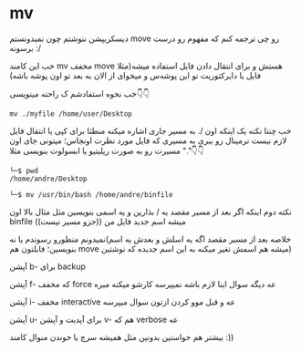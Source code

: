# mv

دیسکریپشن ننوشتم چون نمیدونستم move رو چی ترجمه کنم که مفهوم رو درست برسونه :/

خب این کامند mv مخفف move هستش و برای انتقال دادن فایل استفاده میشه\(مثلا فایل یا دایرکتوریت تو این پوشه‌س و میخوای از الان به بعد تو اون پوشه باشه\)

خب نحوه استفادشم ک راحته مینویسی👇👇

```text
mv ./myfile /home/user/Desktop
```

خب چنتا نکته یک اینکه اون /. به مسیر جاری اشاره میکنه منطثا برای کپی یا انتقال فایل لازم نیست ترمینال رو ببری به مسیری که فایل مورد نظرت اونجاس؛ میتونی جای اون "." مسیرت رو به صورت ریلیتیو یا ابسولوت بنویسی مثلا👇👇

```text
└─$ pwd 
/home/andre/Desktop

└─$ mv /usr/bin/bash /home/andre/binfile
```

نکته دوم اینکه اگر بعد از مسیر مقصد یه / بذارین و یه اسمی بنویسین مثل مثال بالا اون binfile \(\(جزو مسیر نیست\)\) میشه اسم جدید فایل من

نمیدونم منظورو رسوندم یا نه\(خلاصه بعد از مسیر مقصد اگه یه اسلش و بعدش یه اسم بنویسین؛ فایلتون هم move میشه هم اسمش تغیر میکنه به این اسم جدیده که نوشتین\)

آپشن b- برای backup

آپشن f- که مخفف force عه دیگه سوال اینا لازم باشه نمیپرسه کارشو میکنه میره

آپشن i- مخفف interactive عه و قبل موو کردن ازتون سوال میپرسه

آپشن u- برای آپدیت و آپشن v- هم که verbose عه

بیشتر هم خواستین بدونین مثل همیشه سرچ یا خوندن منوال کامند :\)\)




